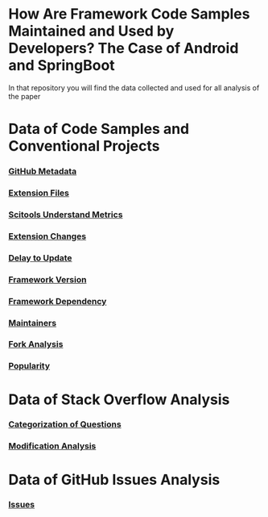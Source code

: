 # How Are Framework Code Samples  Maintained and Used by Developers? The Case of Android and SpringBoot

In that repository you will find the data collected and used for all analysis of the paper

#  Data of Code Samples and Conventional Projects
### [GitHub Metadata](https://github.com/researchgroupsoma/JSS2021-CaseOfAndroidAndSpringBoot/tree/main/1-Projects/3-GithubData)

### [Extension Files](https://github.com/researchgroupsoma/JSS2021-CaseOfAndroidAndSpringBoot/tree/main/1-Projects/4-NumberOfExtensionFiles)

### [Scitools Understand Metrics](https://github.com/researchgroupsoma/JSS2021-CaseOfAndroidAndSpringBoot/tree/main/1-Projects/5-UnderstandMetrics)

### [Extension Changes](https://github.com/researchgroupsoma/JSS2021-CaseOfAndroidAndSpringBoot/tree/main/1-Projects/6-FileExtensionChanges)

### [Delay to Update](https://github.com/researchgroupsoma/JSS2021-CaseOfAndroidAndSpringBoot/tree/main/1-Projects/7-DelayToUpdate)

### [Framework Version](https://github.com/researchgroupsoma/JSS2021-CaseOfAndroidAndSpringBoot/tree/main/1-Projects/8-CurrentFrameworkVersion)

### [Framework Dependency](https://github.com/researchgroupsoma/JSS2021-CaseOfAndroidAndSpringBoot/tree/main/1-Projects/9-FrameworkDependence)

### [Maintainers](https://github.com/researchgroupsoma/JSS2021-CaseOfAndroidAndSpringBoot/tree/main/1-Projects/10-Maintainers)

### [Fork Analysis](https://github.com/researchgroupsoma/JSS2021-CaseOfAndroidAndSpringBoot/tree/main/1-Projects/11-Forks)

### [Popularity](https://github.com/researchgroupsoma/JSS2021-CaseOfAndroidAndSpringBoot/tree/main/1-Projects/13-PopularityComparision)

# Data of Stack Overflow Analysis
### [Categorization of Questions](https://github.com/researchgroupsoma/JSS2021-CaseOfAndroidAndSpringBoot/blob/main/2-StackOverflow/QuestionClassification)
### [Modification Analysis](https://github.com/researchgroupsoma/JSS2021-CaseOfAndroidAndSpringBoot/blob/main/2-StackOverflow/TagCounter)
# Data of GitHub Issues Analysis
### [Issues](%28https://github.com/researchgroupsoma/JSS2021-CaseOfAndroidAndSpringBoot/blob/main/3-Issues/1-IssueAnalysis)